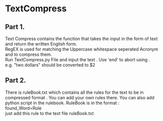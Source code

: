 # TextCompress

## Part 1.
Text Compress contains the function that takes the input in the form of text and return the written English form.<br>
RegEX is used for matching the Uppercase whitespace seperated Acronym and to compress them. <br>
Run TextCompress.py File and input the text . Use 'end' to abort using . <br>
e.g. "two dollars" should be converted to $2


## Part 2.
There is ruleBook.txt which contains all the rules for the text to be in compressed format . You can add your own rules there.
You can also add python script in the rulebook.
RuleBook is in the format :<br>
          found_Word=Rule<br>
  just add this rule to the text file ruleBook.txt

